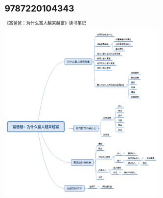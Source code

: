 # 9787220104343
《富爸爸：为什么富人越来越富》读书笔记

![Image text](https://raw.githubusercontent.com/ccfromstar/9787220104343/master/img/9787220104343.png)
